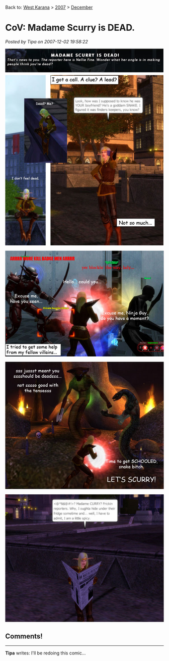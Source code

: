 Back to: [West Karana](/posts/westkarana.md) > [2007](/posts/2007/westkarana.md) > [December](./westkarana.md)
# CoV: Madame Scurry is DEAD.

*Posted by Tipa on 2007-12-02 19:58:22*

![Dead… I don’t feel dead.](../../../uploads/2007/12/coh1.jpg)

![coh2.jpg](../../../uploads/2007/12/coh2.jpg)

![coh3.jpg](../../../uploads/2007/12/coh3.jpg)

![coh4.jpg](../../../uploads/2007/12/coh4.jpg)


## Comments!

---

**Tipa** writes: I'll be redoing this comic...


